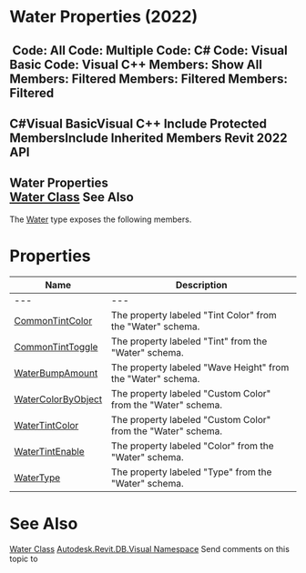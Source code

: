 # Water Properties (2022)

﻿
 Code: All Code: Multiple Code: C# Code: Visual Basic Code: Visual C++  Members: Show All Members: Filtered Members: Filtered Members: Filtered   
---  
C#Visual BasicVisual C++
Include Protected MembersInclude Inherited Members
Revit 2022 API  
---  
Water Properties  
[Water Class](4effcb07-3353-7d1e-1976-b43dbc1f4067.md "Water Class") See Also  
---  
The [Water](4effcb07-3353-7d1e-1976-b43dbc1f4067.md "Water Class") type exposes the following members.
# Properties
| Name | Description |
| --- | --- |
| --- | --- | --- |
| [CommonTintColor](2c02d408-0a03-f970-c905-d8f662396a67.md "CommonTintColor Property") | The property labeled "Tint Color" from the "Water" schema. |
| [CommonTintToggle](f9c1ffcc-34ff-4d85-3c6c-79c02f3f9d8d.md "CommonTintToggle Property") | The property labeled "Tint" from the "Water" schema. |
| [WaterBumpAmount](4515aa55-c132-36fc-9de9-73ae31f5eefa.md "WaterBumpAmount Property") | The property labeled "Wave Height" from the "Water" schema. |
| [WaterColorByObject](8152216e-a83d-dd77-2df5-55a78c4b9369.md "WaterColorByObject Property") | The property labeled "Custom Color" from the "Water" schema. |
| [WaterTintColor](6c4f496f-6007-40be-2f67-558ad22d79d9.md "WaterTintColor Property") | The property labeled "Custom Color" from the "Water" schema. |
| [WaterTintEnable](2989d221-1b73-770f-a30b-633cbb242364.md "WaterTintEnable Property") | The property labeled "Color" from the "Water" schema. |
| [WaterType](537db636-429d-4132-cede-f8e496fe7bd1.md "WaterType Property") | The property labeled "Type" from the "Water" schema. |

# See Also
[Water Class](4effcb07-3353-7d1e-1976-b43dbc1f4067.md "Water Class")
[Autodesk.Revit.DB.Visual Namespace](f5a10581-6ac2-be19-0e32-f87d05bc8b83.md "Autodesk.Revit.DB.Visual Namespace")
Send comments on this topic to 